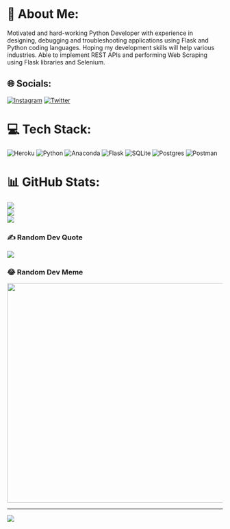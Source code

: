 # 💫 About Me:
Motivated and hard-working Python Developer with experience in designing, debugging and troubleshooting applications using Flask and Python coding languages. Hoping my development skills will help various industries. Able to implement  REST APIs and performing Web Scraping using Flask libraries and Selenium.


## 🌐 Socials:
[![Instagram](https://img.shields.io/badge/Instagram-%23E4405F.svg?logo=Instagram&logoColor=white)](https://instagram.com/mauranmango) [![Twitter](https://img.shields.io/badge/Twitter-%231DA1F2.svg?logo=Twitter&logoColor=white)](https://twitter.com/mauranmango) 

# 💻 Tech Stack:
![Heroku](https://img.shields.io/badge/heroku-%23430098.svg?style=for-the-badge&logo=heroku&logoColor=white) ![Python](https://img.shields.io/badge/python-3670A0?style=for-the-badge&logo=python&logoColor=ffdd54) ![Anaconda](https://img.shields.io/badge/Anaconda-%2344A833.svg?style=for-the-badge&logo=anaconda&logoColor=white) ![Flask](https://img.shields.io/badge/flask-%23000.svg?style=for-the-badge&logo=flask&logoColor=white) ![SQLite](https://img.shields.io/badge/sqlite-%2307405e.svg?style=for-the-badge&logo=sqlite&logoColor=white) ![Postgres](https://img.shields.io/badge/postgres-%23316192.svg?style=for-the-badge&logo=postgresql&logoColor=white) ![Postman](https://img.shields.io/badge/Postman-FF6C37?style=for-the-badge&logo=postman&logoColor=white)
# 📊 GitHub Stats:
![](https://github-readme-stats.vercel.app/api?username=mauranmango&theme=dark&hide_border=false&include_all_commits=true&count_private=true)<br/>
![](https://github-readme-streak-stats.herokuapp.com/?user=mauranmango&theme=dark&hide_border=false)<br/>
![](https://github-readme-stats.vercel.app/api/top-langs/?username=mauranmango&theme=dark&hide_border=false&include_all_commits=true&count_private=true&layout=compact)

### ✍️ Random Dev Quote
![](https://quotes-github-readme.vercel.app/api?type=horizontal&theme=radical)

### 😂 Random Dev Meme
<img src="https://random-memer.herokuapp.com/" width="512px"/>

---
[![](https://visitcount.itsvg.in/api?id=mauranmango&icon=0&color=0)](https://visitcount.itsvg.in)
